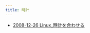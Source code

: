 ```yaml
---
title: 時計
---
```



- [2008-12-26 Linux_時計を合わせる](./../../../../../d/2008/12/26/Linux_時計を合わせる.md)




